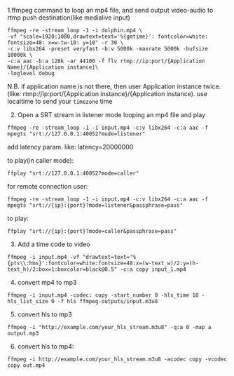 1.ffmpeg command to loop an mp4 file, and send output video-audio to rtmp push destination(like medialive input) 

```
ffmpeg -re -stream_loop -1 -i dolphin.mp4 \
-vf "scale=1920:1080,drawtext=text='%{gmtime}': fontcolor=white: fontsize=48: x=w-tw-10: y=10" -r 30 \
-c:v libx264 -preset veryfast -b:v 5000k -maxrate 5000k -bufsize 10000k \
-c:a aac -b:a 128k -ar 44100 -f flv rtmp://ip:port/{Application Name}/{Application instance}\  
-loglevel debug

```

N.B. if application name is not there, then user Application instance twice.(like: rtmp://ip:port/{Application instance}/{Application instance). use localtime to send your ```timezone``` time

2. Open a SRT stream in listener mode looping an mp4 file and play
```
ffmpeg -re -stream_loop -1 -i input.mp4 -c:v libx264 -c:a aac -f mpegts "srt://127.0.0.1:40052?mode=listener" 
```
add latency param. like: latency=20000000

to play(in caller mode):
```
ffplay "srt://127.0.0.1:40052?mode=caller"
```

for remote connection user:

```
ffmpeg -re -stream_loop -1 -i input.mp4 -c:v libx264 -c:a aac -f mpegts "srt://{ip}:{port}?mode=listener&passphrase=pass"
```
to play:
```
ffplay "srt://{ip}:{port}?mode=caller&passphrase=pass"
```

3. Add a time code to video

```
ffmpeg -i input.mp4 -vf "drawtext=text='%{pts\\:hms}':fontcolor=white:fontsize=48:x=(w-text_w)/2:y=(h-text_h)/2:box=1:boxcolor=black@0.5" -c:a copy input_1.mp4
```

4. convert mp4 to mp3

```
ffmpeg -i input.mp4 -codec: copy -start_number 0 -hls_time 10 -hls_list_size 0 -f hls ffmpeg-outputs/input.m3u8
```

5. convert hls to mp3

```
ffmpeg -i "http://example.com/your_hls_stream.m3u8" -q:a 0 -map a output.mp3
```

6.  convert hls to mp4: 

```
ffmpeg -i http://example.com/your_hls_stream.m3u8 -acodec copy -vcodec copy out.mp4
```
